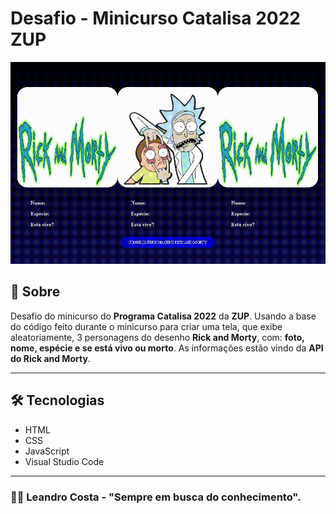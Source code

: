 # Desafio - Minicurso Catalisa 2022 ZUP

![Alt text](img/rickmorty.gif)

## 👀 Sobre
Desafio do minicurso do **Programa Catalisa 2022** da **ZUP**.
Usando a base do código feito durante o minicurso para criar uma tela, que exibe aleatoriamente, 3 personagens do desenho **Rick and Morty**, com: **foto, nome, espécie e se está vivo ou morto**.
As informações estão vindo da **API do Rick and Morty**.

---

## 🛠 Tecnologias
- HTML
- CSS
- JavaScript
- Visual Studio Code

---
### 🐱‍🏍 Leandro Costa - "Sempre em busca do conhecimento".
